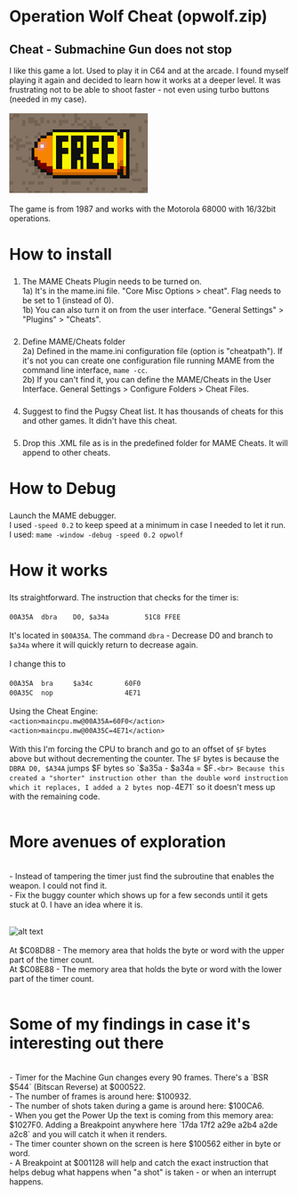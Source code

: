 # Operation Wolf  Cheat (opwolf.zip)
## Cheat - Submachine Gun does not stop

I like this game a lot. Used to play it in C64 and at the arcade.
I found myself playing it again and decided to learn how it works at a deeper level.
It was frustrating not to be able to shoot faster - not even using turbo buttons (needed in my case).<br>
<br>
![alt text](itempowerup.png)
<br>
<br>
The game is from 1987 and works with the Motorola 68000 with 16/32bit operations.


# How to install

###
1) The MAME Cheats Plugin needs to be turned on.<br>
   1a) It's in the mame.ini file. "Core Misc Options > cheat". Flag needs to be set to 1 (instead of 0).<br>
   1b) You can also turn it on from the user interface. "General Settings" > "Plugins" > "Cheats". 

###
2) Define MAME/Cheats folder<br>
   2a) Defined in the mame.ini configuration file (option is "cheatpath"). If it's not you can create one configuration file running MAME from the command line interface, `mame -cc`.<br>
   2b) If you can't find it, you can define the MAME/Cheats in the User Interface. General Settings > Configure Folders > Cheat Files.

###
4) Suggest to find the Pugsy Cheat list. It has thousands of cheats for this and other games. It didn't have this cheat.

###
5) Drop this .XML file as is in the predefined folder for MAME Cheats. It will append to other cheats.

# How to Debug
###
Launch the MAME debugger.<br>
I used `-speed 0.2` to keep speed at a minimum in case I needed to let it run. I used: `mame -window -debug -speed 0.2 opwolf`

# How it works
###
Its straightforward. The instruction that checks for the timer is:<br>
<br>
`00A35A  dbra    D0, $a34a         51C8 FFEE`<br>
<br>
It's located in `$00A35A`. The command `dbra` - Decrease D0 and branch to `$a34a` where it will quickly return to decrease again.<br>
<br>
I change this to <br><br>
`00A35A  bra     $a34c        60F0`<br>
`00A35C  nop                  4E71`
<br><br>
Using the Cheat Engine:<br>
`<action>maincpu.mw@00A35A=60F0</action>`<br>
`<action>maincpu.mw@00A35C=4E71</action>`
<br><br>
With this I'm forcing the CPU to branch and go to an offset of `$F` bytes above but without decrementing the counter. The `$F` bytes is because the `DBRA D0, $A34A` jumps $F bytes so `$a35a - $a34a = $F`.<br>
Because this created a "shorter" instruction other than the double word instruction which it replaces, I added a 2 bytes `nop` - `4E71` so it doesn't mess up with the remaining code.<br>
<br>
# More avenues of exploration
<br>
- Instead of tampering the timer just find the subroutine that enables the weapon. I could not find it.<br>
- Fix the buggy counter which shows up for a few seconds until it gets stuck at 0. I have an idea where it is.<br><br>

![alt text](https://i.ibb.co/8XKJGXy/TimerBug.png)<br>
<br>
At $C08D88 - The memory area that holds the byte or word with the upper part of the timer count.<br>
At $C08E88 - The memory area that holds the byte or word with the lower part of the timer count.<br>
<br>

# Some of my findings in case it's interesting out there
<br>
- Timer for the Machine Gun changes every 90 frames. There's a `BSR $544` (Bitscan Reverse) at $000522.<br>
- The number of frames is around here: $100932.<br>
- The number of shots taken during a game is around here: $100CA6.<br>
- When you get the Power Up the text is coming from this memory area: $1027F0. Adding a Breakpoint anywhere here `17da 17f2 a29e a2b4 a2de a2c8` and you will catch it when it renders.<br>
- The timer counter shown on the screen is here $100562 either in byte or word.<br>
- A Breakpoint at $001128 will help and catch the exact instruction that helps debug what happens when "a shot" is taken - or when an interrupt happens.<br>

